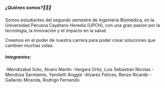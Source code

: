 ##### ¿Quiénes somos?🤨🤨🤨
Somos estudiantes del segundo semestre de Ingenieria Biomédica, en la Universidad Peruana Cayetano Heredia (UPCH), con una gran pasion por la tecnología, la innovación y el impacto en la salud.

Creemos en el poder de nuestra carrera para poder crear soluciones que cambien muchas vidas.
##### Integrantes:
-Mendizabal Soto, Alvaro Martín
-Vergara Ortiz, Luis Sebastian Nicolas
-Mendoza Sarmiento, Yamileth Anggie
-Alvarez Felices, Renzo Ricardo
-Gallardo Miranda, Rodrigo Fernando
